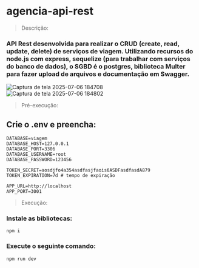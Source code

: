 ﻿# agencia-api-rest

> Descrição:
### API Rest desenvolvida para realizar o CRUD (create, read, update, delete) de serviços de viagem. Utilizando recursos do node.js com express, sequelize (para trabalhar com serviços do banco de dados), o SGBD é o postgres, biblioteca Multer para fazer upload de arquivos e documentação em Swagger.

![Captura de tela 2025-07-06 184708](https://github.com/user-attachments/assets/90fb95ff-ea18-46f5-81a9-6e6225b9bc0d)
![Captura de tela 2025-07-06 184802](https://github.com/user-attachments/assets/f7689ee6-baf0-4686-94df-5397a09bcdc1)

> Pré-execução:

## Crie o .env e preencha:
~~~
DATABASE=viagem
DATABASE_HOST=127.0.0.1
DATABASE_PORT=3306
DATABASE_USERNAME=root
DATABASE_PASSWORD=123456

TOKEN_SECRET=aosdjfo4a354asdfasjfaois6ASDFasdfasdA879
TOKEN_EXPIRATION=7d # tempo de expiração

APP_URL=http://localhost
APP_PORT=3001
~~~

> Execução:

### Instale as bibliotecas:
~~~
npm i
~~~

### Execute o seguinte comando:
~~~
npm run dev
~~~

